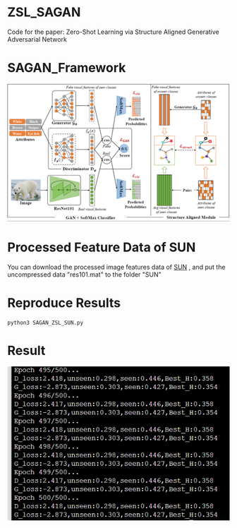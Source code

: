 # ZSL_SAGAN
Code for the paper: Zero-Shot Learning via Structure Aligned Generative Adversarial Network

# SAGAN_Framework
![Framwork](https://github.com/TCvivi/ZSL_SAGAN/blob/main/framwork.png)

# Processed Feature Data of SUN
You can download the processed image features data of [SUN](https://drive.google.com/file/d/145mExOi-WZWjtpcAKrVTfd9vdH_44v3m/view?usp=sharing) , and put the uncompressed data "res101.mat" to the folder "SUN"

# Reproduce Results
```
python3 SAGAN_ZSL_SUN.py
```
# Result
![result](https://github.com/TCvivi/ZSL_SAGAN/blob/main/result.png)
